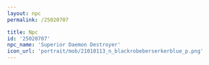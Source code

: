 ```yaml
---
layout: npc
permalink: /25020707

title: Npc
id: '25020707'
npc_name: 'Superior Daemon Destroyer'
icon_url: 'portrait/mob/21010113_n_blackrobeberserkerblue_p.png'
---
```

